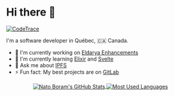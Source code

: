 # Hi there 👋

<!--
**NatoBoram/NatoBoram** is a ✨ _special_ ✨ repository because its `README.md` (this file) appears on your GitHub profile.

Here are some ideas to get you started:

- 🔭 I'm currently working on ...
- 🌱 I'm currently learning ...
- 👯 I'm looking to collaborate on ...
- 🤔 I'm looking for help with ...
- 💬 Ask me about ...
- 📫 How to reach me: ...
- 😄 Pronouns: ...
- ⚡ Fun fact: ...
-->

[![CodeTrace](https://codetrace.com/widget/NatoBoram)](https://codetrace.com/users/NatoBoram)

I'm a software developer in Québec, 🇨🇦 Canada.

- 🔭 I'm currently working on [Eldarya Enhancements](https://gitlab.com/NatoBoram/eldarya-enhancements)
- 🌱 I'm currently learning [Elixir](https://elixir-lang.org) and [Svelte](https://svelte.dev)
- 💬 Ask me about [IPFS](https://github.com/ipfs/go-ipfs)
- ⚡ Fun fact: My best projects are on [GitLab](https://gitlab.com/NatoBoram)

<div style="text-align: center">
  <a
    href="https://github.com/anuraghazra/github-readme-stats#github-stats-card"
  >
    <img
      align="center"
      alt="Nato Boram's GitHub Stats"
      src="https://github-readme-stats.vercel.app/api?username=NatoBoram&count_private=true&show_icons=true&theme=nord&hide_border=true"
    />
  </a>
  <a
    href="https://github.com/anuraghazra/github-readme-stats#top-languages-card"
  >
    <img
      align="center"
      alt="Most Used Languages"
      src="https://github-readme-stats.vercel.app/api/top-langs/?username=NatoBoram&theme=nord&hide=java,lua,visual%20basic,xslt&layout=compact&langs_count=6&hide_border=true&exclude_repo=svn.wordrider.net,winget-pkgs,CodeSnap,MagiskOnWSA"
    />
  </a>
</div>
